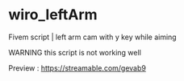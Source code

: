 # wiro_leftArm
Fivem script | left arm cam with y key while aiming

WARNING
this script is not working well 

Preview : https://streamable.com/gevab9
